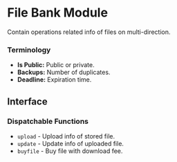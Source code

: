 # File Bank Module

Contain operations related info of files on multi-direction.

### Terminology

* **Is Public:** Public or private.
* **Backups:** Number of duplicates.
* **Deadline:** Expiration time.

## Interface

### Dispatchable Functions

* `upload` - Upload info of stored file.
* `update` - Update info of uploaded file.
* `buyfile` - Buy file with download fee.

